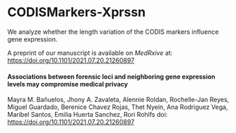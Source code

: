 # CODISMarkers-Xprssn
We analyze whether the length variation of the CODIS markers influence gene expression.

A preprint of our manuscript is available on *MedRxive* at: https://doi.org/10.1101/2021.07.20.21260897

#### Associations between forensic loci and neighboring gene expression levels may compromise medical privacy

Mayra M. Bañuelos, Jhony A. Zavaleta, Alennie Roldan, Rochelle-Jan Reyes, Miguel Guardado, Berenice Chavez Rojas, Thet Nyein, Ana Rodriguez Vega, Maribel Santos, Emilia Huerta Sanchez,  Rori Rohlfs
doi: https://doi.org/10.1101/2021.07.20.21260897
